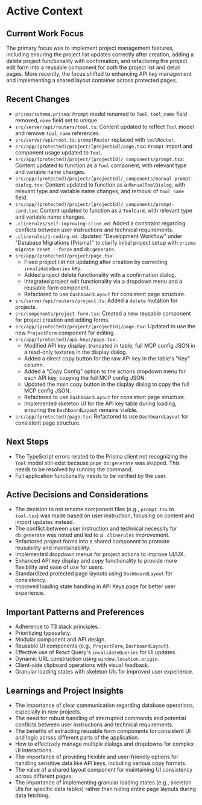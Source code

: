 # Active Context

## Current Work Focus

The primary focus was to implement project management features, including ensuring the project list updates correctly after creation, adding a delete project functionality with confirmation, and refactoring the project edit form into a reusable component for both the project list and detail pages. More recently, the focus shifted to enhancing API key management and implementing a shared layout container across protected pages.

## Recent Changes

- `prisma/schema.prisma`: `Prompt` model renamed to `Tool`, `tool_name` field removed, `name` field set to unique.
- `src/server/api/routers/tool.ts`: Content updated to reflect `Tool` model and remove `tool_name` references.
- `src/server/api/root.ts`: `promptRouter` replaced with `toolRouter`.
- `src/app/(protected)/project/[projectId]/page.tsx`: `Prompt` import and component usage updated to `Tool`.
- `src/app/(protected)/project/[projectId]/_components/prompt.tsx`: Content updated to function as a `Tool` component, with relevant type and variable name changes.
- `src/app/(protected)/project/[projectId]/_components/manual-prompt-dialog.tsx`: Content updated to function as a `ManualToolDialog`, with relevant type and variable name changes, and removal of `tool_name` field.
- `src/app/(protected)/project/[projectId]/_components/prompt-card.tsx`: Content updated to function as a `ToolCard`, with relevant type and variable name changes.
- `.clinerules/self-improving-cline.md`: Added a constraint regarding conflicts between user instructions and technical requirements.
- `.clinerules/1-coding.md`: Updated "Development Workflow" under "Database Migrations (Prisma)" to clarify initial project setup with `prisma migrate reset --force` and `db:generate`.
- `src/app/(protected)/project/page.tsx`:
  - Fixed project list not updating after creation by correcting `invalidateQueries` key.
  - Added project delete functionality with a confirmation dialog.
  - Integrated project edit functionality via a dropdown menu and a reusable form component.
  - Refactored to use `DashboardLayout` for consistent page structure.
- `src/server/api/routers/project.ts`: Added a `delete` mutation for projects.
- `src/components/project-form.tsx`: Created a new reusable component for project creation and editing forms.
- `src/app/(protected)/project/[projectId]/page.tsx`: Updated to use the new `ProjectForm` component for editing.
- `src/app/(protected)/api-keys/page.tsx`:
  - Modified API key display: truncated in table, full MCP config JSON in a read-only textarea in the display dialog.
  - Added a direct copy button for the raw API key in the table's "Key" column.
  - Added a "Copy Config" option to the actions dropdown menu for each API key, copying the full MCP config JSON.
  - Updated the main copy button in the display dialog to copy the full MCP config JSON.
  - Refactored to use `DashboardLayout` for consistent page structure.
  - Implemented skeleton UI for the API key table during loading, ensuring the `DashboardLayout` remains visible.
- `src/app/(protected)/page.tsx`: Refactored to use `DashboardLayout` for consistent page structure.

## Next Steps

- The TypeScript errors related to the Prisma client not recognizing the `Tool` model still exist because `pnpm db:generate` was skipped. This needs to be resolved by running the command.
- Full application functionality needs to be verified by the user.

## Active Decisions and Considerations

- The decision to not rename component files (e.g., `prompt.tsx` to `tool.tsx`) was made based on user instruction, focusing on content and import updates instead.
- The conflict between user instruction and technical necessity for `db:generate` was noted and led to a `.clinerules` improvement.
- Refactored project forms into a shared component to promote reusability and maintainability.
- Implemented dropdown menus for project actions to improve UI/UX.
- Enhanced API key display and copy functionality to provide more flexibility and ease of use for users.
- Standardized protected page layouts using `DashboardLayout` for consistency.
- Improved loading state handling in API Keys page for better user experience.

## Important Patterns and Preferences

- Adherence to T3 stack principles.
- Prioritizing typesafety.
- Modular component and API design.
- Reusable UI components (e.g., `ProjectForm`, `DashboardLayout`).
- Effective use of React Query's `invalidateQueries` for UI updates.
- Dynamic URL construction using `window.location.origin`.
- Client-side clipboard operations with visual feedback.
- Granular loading states with skeleton UIs for improved user experience.

## Learnings and Project Insights

- The importance of clear communication regarding database operations, especially in new projects.
- The need for robust handling of interrupted commands and potential conflicts between user instructions and technical requirements.
- The benefits of extracting reusable form components for consistent UI and logic across different parts of the application.
- How to effectively manage multiple dialogs and dropdowns for complex UI interactions.
- The importance of providing flexible and user-friendly options for handling sensitive data like API keys, including various copy formats.
- The value of a shared layout component for maintaining UI consistency across different pages.
- The importance of implementing granular loading states (e.g., skeleton UIs for specific data tables) rather than hiding entire page layouts during data fetching.
